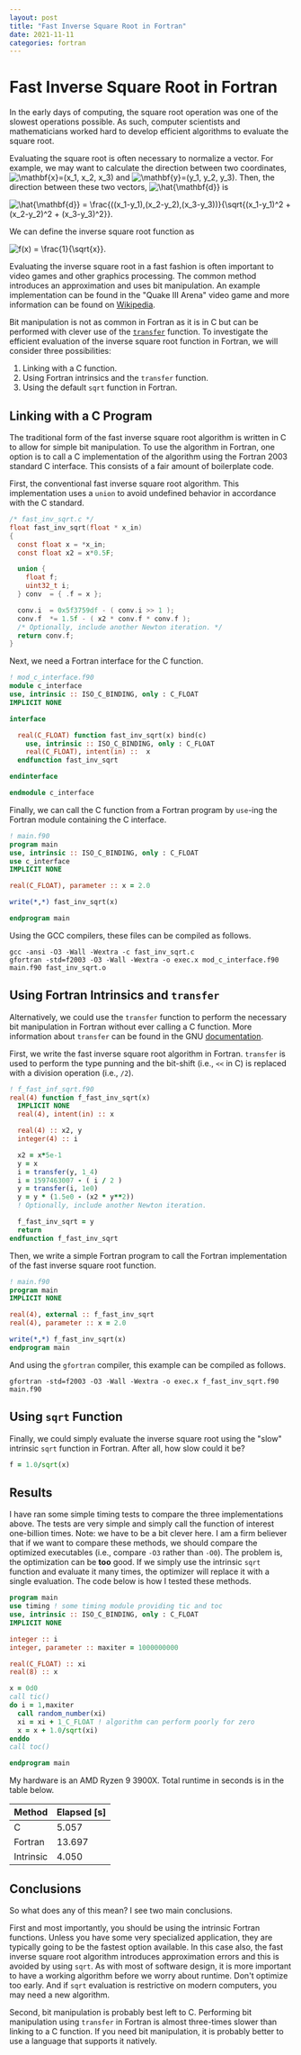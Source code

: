 ```yaml
---
layout: post
title: "Fast Inverse Square Root in Fortran"
date: 2021-11-11
categories: fortran
---
```


# Fast Inverse Square Root in Fortran

In the early days of computing, the square root operation was one of the slowest operations possible. As such, computer scientists and mathematicians worked hard to develop efficient algorithms to evaluate the square root.

Evaluating the square root is often necessary to normalize a vector. For example, we may want to calculate the direction between two coordinates, <img src="https://i.upmath.me/svg/%5Cmathbf%7Bx%7D%3D(x_1%2C%20x_2%2C%20x_3)" alt="\mathbf{x}=(x_1, x_2, x_3)" /> and <img src="https://i.upmath.me/svg/%5Cmathbf%7By%7D%3D(y_1%2C%20y_2%2C%20y_3)" alt="\mathbf{y}=(y_1, y_2, y_3)" />. Then, the direction between these two vectors, <img src="https://i.upmath.me/svg/%5Chat%7B%5Cmathbf%7Bd%7D%7D" alt="\hat{\mathbf{d}}" /> is

<img src="https://i.upmath.me/svg/%20%5Chat%7B%5Cmathbf%7Bd%7D%7D%20%3D%20%5Cfrac%7B((x_1-y_1)%2C(x_2-y_2)%2C(x_3-y_3))%7D%7B%5Csqrt%7B(x_1-y_1)%5E2%20%2B%20(x_2-y_2)%5E2%20%2B%20(x_3-y_3)%5E2%7D%7D.%20" alt=" \hat{\mathbf{d}} = \frac{((x_1-y_1),(x_2-y_2),(x_3-y_3))}{\sqrt{(x_1-y_1)^2 + (x_2-y_2)^2 + (x_3-y_3)^2}}. " />

We can define the inverse square root function as

<img src="https://i.upmath.me/svg/%20f(x)%20%3D%20%5Cfrac%7B1%7D%7B%5Csqrt%7Bx%7D%7D.%20" alt=" f(x) = \frac{1}{\sqrt{x}}. " />


Evaluating the inverse square root in a fast fashion is often important to video games and other graphics processing. The common method introduces an approximation and uses bit manipulation. An example implementation can be found in the "Quake III Arena" video game and more information can be found on [Wikipedia](https://en.wikipedia.org/wiki/Fast_inverse_square_root).

Bit manipulation is not as common in Fortran as it is in C but can be performed with clever use of the [`transfer`](https://gcc.gnu.org/onlinedocs/gfortran/TRANSFER.html) function. To investigate the efficient evaluation of the inverse square root function in Fortran, we will consider three possibilities:
1. Linking with a C function.
1. Using Fortran intrinsics and the `transfer` function.
1. Using the default `sqrt` function in Fortran.

## Linking with a C Program

The traditional form of the fast inverse square root algorithm is written in C to allow for simple bit manipulation. To use the algorithm in Fortran, one option is to call a C implementation of the algorithm using the Fortran 2003 standard C interface. This consists of a fair amount of boilerplate code.

First, the conventional fast inverse square root algorithm. This implementation uses a `union` to avoid undefined behavior in accordance with the C standard.

```c
/* fast_inv_sqrt.c */
float fast_inv_sqrt(float * x_in)
{
  const float x = *x_in;
  const float x2 = x*0.5F;

  union {
    float f;
    uint32_t i;
  } conv  = { .f = x };

  conv.i  = 0x5f3759df - ( conv.i >> 1 );
  conv.f  *= 1.5f - ( x2 * conv.f * conv.f );
  /* Optionally, include another Newton iteration. */
  return conv.f;
}
```

Next, we need a Fortran interface for the C function.

```fortran
! mod_c_interface.f90
module c_interface
use, intrinsic :: ISO_C_BINDING, only : C_FLOAT
IMPLICIT NONE

interface

  real(C_FLOAT) function fast_inv_sqrt(x) bind(c)
    use, intrinsic :: ISO_C_BINDING, only : C_FLOAT
    real(C_FLOAT), intent(in) ::  x
  endfunction fast_inv_sqrt

endinterface

endmodule c_interface
```

Finally, we can call the C function from a Fortran program by `use`-ing the Fortran module containing the C interface.

```fortran
! main.f90
program main
use, intrinsic :: ISO_C_BINDING, only : C_FLOAT
use c_interface
IMPLICIT NONE

real(C_FLOAT), parameter :: x = 2.0

write(*,*) fast_inv_sqrt(x)

endprogram main
```

Using the GCC compilers, these files can be compiled as follows.

```
gcc -ansi -O3 -Wall -Wextra -c fast_inv_sqrt.c
gfortran -std=f2003 -O3 -Wall -Wextra -o exec.x mod_c_interface.f90 main.f90 fast_inv_sqrt.o
```

## Using Fortran Intrinsics and `transfer`

Alternatively, we could use the `transfer` function to perform the necessary bit manipulation in Fortran without ever calling a C function. More information about `transfer` can be found in the GNU [documentation](https://gcc.gnu.org/onlinedocs/gfortran/TRANSFER.html).

First, we write the fast inverse square root algorithm in Fortran. `transfer` is used to perform the type punning and the bit-shift (i.e., `<<` in C) is replaced with a division operation (i.e., `/2`).

```fortran
! f_fast_inf_sqrt.f90
real(4) function f_fast_inv_sqrt(x)
  IMPLICIT NONE
  real(4), intent(in) :: x

  real(4) :: x2, y
  integer(4) :: i

  x2 = x*5e-1
  y = x
  i = transfer(y, 1_4)
  i = 1597463007 - ( i / 2 )
  y = transfer(i, 1e0)
  y = y * (1.5e0 - (x2 * y**2))
  ! Optionally, include another Newton iteration.

  f_fast_inv_sqrt = y
  return
endfunction f_fast_inv_sqrt
```

Then, we write a simple Fortran program to call the Fortran implementation of the fast inverse square root function.

```fortran
! main.f90
program main
IMPLICIT NONE

real(4), external :: f_fast_inv_sqrt
real(4), parameter :: x = 2.0

write(*,*) f_fast_inv_sqrt(x)
endprogram main
```

And using the `gfortran` compiler, this example can be compiled as follows.

```
gfortran -std=f2003 -O3 -Wall -Wextra -o exec.x f_fast_inv_sqrt.f90 main.f90
```

## Using `sqrt` Function

Finally, we could simply evaluate the inverse square root using the "slow" intrinsic `sqrt` function in Fortran. After all, how slow could it be?

```fortran
f = 1.0/sqrt(x)
```

## Results

I have ran some simple timing tests to compare the three implementations above. The tests are very simple and simply call the function of interest one-billion times. Note: we have to be a bit clever here. I am a firm believer that if we want to compare these methods, we should compare the optimized executables (i.e., compare `-O3` rather than `-O0`). The problem is, the optimization can be **too** good. If we simply use the intrinsic `sqrt` function and evaluate it many times, the optimizer will replace it with a single evaluation. The code below is how I tested these methods.

```fortran
program main
use timing ! some timing module providing tic and toc
use, intrinsic :: ISO_C_BINDING, only : C_FLOAT
IMPLICIT NONE

integer :: i
integer, parameter :: maxiter = 1000000000

real(C_FLOAT) :: xi
real(8) :: x

x = 0d0
call tic()
do i = 1,maxiter
  call random_number(xi)
  xi = xi + 1_C_FLOAT ! algorithm can perform poorly for zero
  x = x + 1.0/sqrt(xi)
enddo
call toc()

endprogram main
```

My hardware is an AMD Ryzen 9 3900X. Total runtime in seconds is in the table below.

| Method | Elapsed [s] |
| -------|-------------|
| C      | 5.057       |
| Fortran| 13.697      |
| Intrinsic| 4.050 |

## Conclusions

So what does any of this mean? I see two main conclusions.

First and most importantly, you should be using the intrinsic Fortran functions. Unless you have some very specialized application, they are typically going to be the fastest option available. In this case also, the fast inverse square root algorithm introduces approximation errors and this is avoided by using `sqrt`. As with most of software design, it is more important to have a working algorithm before we worry about runtime. Don't optimize too early. And if `sqrt` evaluation is restrictive on modern computers, you may need a new algorithm.

Second, bit manipulation is probably best left to C. Performing bit manipulation using `transfer` in Fortran is almost three-times slower than linking to a C function. If you need bit manipulation, it is probably better to use a language that supports it natively.
